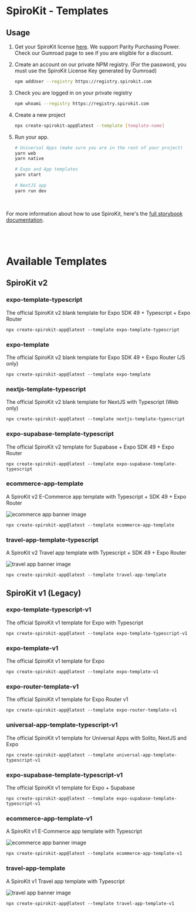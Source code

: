 # SpiroKit - Templates

## Usage

1. Get your SpiroKit license [here](https://maurocodes.gumroad.com/l/spirokit-figma-react-native). We support Parity Purchasing Power. Check our Gumroad page to see if you are eligible for a discount.

2. Create an account on our private NPM registry. (For the password, you must use the SpiroKit License Key generated by Gumroad)

   ```bash
   npm addUser --registry https://registry.spirokit.com
   ```

3. Check you are logged in on your private registry

   ```bash
   npm whoami --registry https://registry.spirokit.com
   ```

4. Create a new project

   ```bash
   npx create-spirokit-app@latest --template [template-name]
   ```

5. Run your app.

   ```sh
   # Universal Apps (make sure you are in the root of your project)
   yarn web
   yarn native

   # Expo and App templates
   yarn start

   # NextJS app
   yarn run dev
   ```

<br/>

For more information about how to use SpiroKit, here's the [full storybook documentation](https://docs.spirokit.com).

<br/>
<br/>

# Available Templates

## SpiroKit v2

### expo-template-typescript

The official SpiroKit v2 blank template for Expo SDK 49 + Typescript + Expo Router

```
npx create-spirokit-app@latest --template expo-template-typescript
```

### expo-template

The official SpiroKit v2 blank template for Expo SDK 49 + Expo Router (JS only)

```
npx create-spirokit-app@latest --template expo-template
```

### nextjs-template-typescript

The official SpiroKit v2 blank template for NextJS with Typescript (Web only)

```
npx create-spirokit-app@latest --template nextjs-template-typescript
```

### expo-supabase-template-typescript

The official SpiroKit v2 template for Supabase + Expo SDK 49 + Expo Router

```
npx create-spirokit-app@latest --template expo-supabase-template-typescript
```

### ecommerce-app-template

A SpiroKit v2 E-Commerce app template with Typescript + SDK 49 + Expo Router

![ecommerce app banner image](https://i.imgur.com/qEsULxj.jpg)

```
npx create-spirokit-app@latest --template ecommerce-app-template
```

### travel-app-template-typescript

A SpiroKit v2 Travel app template with Typescript + SDK 49 + Expo Router

![travel app banner image](https://i.imgur.com/0jCWLrc.png)

```
npx create-spirokit-app@latest --template travel-app-template
```

## SpiroKit v1 (Legacy)

### expo-template-typescript-v1

The official SpiroKit v1 template for Expo with Typescript

```
npx create-spirokit-app@latest --template expo-template-typescript-v1
```

### expo-template-v1

The official SpiroKit v1 template for Expo

```
npx create-spirokit-app@latest --template expo-template-v1
```

### expo-router-template-v1

The official SpiroKit v1 template for Expo Router v1

```
npx create-spirokit-app@latest --template expo-router-template-v1
```

### universal-app-template-typescript-v1

The official SpiroKit v1 template for Universal Apps with Solito, NextJS and Expo

```
npx create-spirokit-app@latest --template universal-app-template-typescript-v1
```

### expo-supabase-template-typescript-v1

The official SpiroKit v1 template for Expo + Supabase

```
npx create-spirokit-app@latest --template expo-supabase-template-typescript-v1
```

### ecommerce-app-template-v1

A SpiroKit v1 E-Commerce app template with Typescript

![ecommerce app banner image](https://i.imgur.com/qEsULxj.jpg)

```
npx create-spirokit-app@latest --template ecommerce-app-template-v1
```

### travel-app-template

A SpiroKit v1 Travel app template with Typescript

![travel app banner image](https://i.imgur.com/0jCWLrc.png)

```
npx create-spirokit-app@latest --template travel-app-template-v1
```
